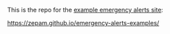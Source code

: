 This is the repo for the [example emergency alerts site](https://zepam.github.io/emergency-alerts-examples/):

https://zepam.github.io/emergency-alerts-examples/
